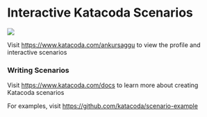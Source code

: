 # Interactive Katacoda Scenarios

[![](http://shields.katacoda.com/katacoda/ankursaggu/count.svg)](https://www.katacoda.com/ankursaggu "Get your profile on Katacoda.com")

Visit https://www.katacoda.com/ankursaggu to view the profile and interactive scenarios

### Writing Scenarios
Visit https://www.katacoda.com/docs to learn more about creating Katacoda scenarios

For examples, visit https://github.com/katacoda/scenario-example
